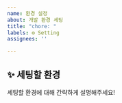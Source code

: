 ```yaml
---
name: 환경 설정
about: 개발 환경 세팅
title: "chore: "
labels: ⚙ Setting
assignees: ''

---
```


## ✨ 세팅할 환경
세팅할 환경에 대해 간략하게 설명해주세요!

<br>

[//]: # (### 📕 래퍼런스)
